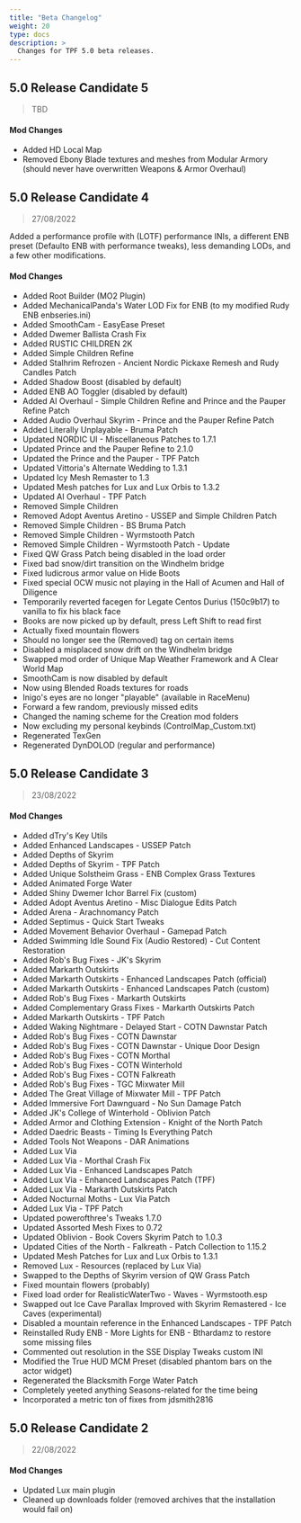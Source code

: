 ```yaml
---
title: "Beta Changelog"
weight: 20
type: docs
description: >
  Changes for TPF 5.0 beta releases.
---
```


## 5.0 Release Candidate 5

> TBD

#### Mod Changes

- Added HD Local Map
- Removed Ebony Blade textures and meshes from Modular Armory (should never have overwritten Weapons & Armor Overhaul)

## 5.0 Release Candidate 4

> 27/08/2022

Added a performance profile with (LOTF) performance INIs, a different ENB preset (Defaulto ENB with performance tweaks), less demanding LODs, and a few other modifications.

#### Mod Changes

- Added Root Builder (MO2 Plugin)
- Added MechanicalPanda's Water LOD Fix for ENB (to my modified Rudy ENB enbseries.ini)
- Added SmoothCam - EasyEase Preset
- Added Dwemer Ballista Crash Fix
- Added RUSTIC CHILDREN 2K
- Added Simple Children Refine
- Added Stalhrim Refrozen - Ancient Nordic Pickaxe Remesh and Rudy Candles Patch
- Added Shadow Boost (disabled by default)
- Added ENB AO Toggler (disabled by default)
- Added AI Overhaul - Simple Children Refine and Prince and the Pauper Refine Patch
- Added Audio Overhaul Skyrim - Prince and the Pauper Refine Patch
- Added Literally Unplayable - Bruma Patch
- Updated NORDIC UI - Miscellaneous Patches to 1.7.1
- Updated Prince and the Pauper Refine to 2.1.0
- Updated the Prince and the Pauper - TPF Patch
- Updated Vittoria's Alternate Wedding to 1.3.1
- Updated Icy Mesh Remaster to 1.3
- Updated Mesh patches for Lux and Lux Orbis to 1.3.2
- Updated AI Overhaul - TPF Patch
- Removed Simple Children
- Removed Adopt Aventus Aretino - USSEP and Simple Children Patch
- Removed Simple Children - BS Bruma Patch
- Removed Simple Children - Wyrmstooth Patch
- Removed Simple Children - Wyrmstooth Patch - Update
- Fixed QW Grass Patch being disabled in the load order
- Fixed bad snow/dirt transition on the Windhelm bridge
- Fixed ludicrous armor value on Hide Boots
- Fixed special OCW music not playing in the Hall of Acumen and Hall of Diligence
- Temporarily reverted facegen for Legate Centos Durius (150c9b17) to vanilla to fix his black face
- Books are now picked up by default, press Left Shift to read first
- Actually fixed mountain flowers
- Should no longer see the (Removed) tag on certain items
- Disabled a misplaced snow drift on the Windhelm bridge
- Swapped mod order of Unique Map Weather Framework and A Clear World Map
- SmoothCam is now disabled by default
- Now using Blended Roads textures for roads
- Inigo's eyes are no longer "playable" (available in RaceMenu)
- Forward a few random, previously missed edits
- Changed the naming scheme for the Creation mod folders
- Now excluding my personal keybinds (ControlMap_Custom.txt)
- Regenerated TexGen
- Regenerated DynDOLOD (regular and performance)

## 5.0 Release Candidate 3

> 23/08/2022

#### Mod Changes

- Added dTry's Key Utils
- Added Enhanced Landscapes - USSEP Patch
- Added Depths of Skyrim
- Added Depths of Skyrim - TPF Patch
- Added Unique Solstheim Grass - ENB Complex Grass Textures
- Added Animated Forge Water
- Added Shiny Dwemer Ichor Barrel Fix (custom)
- Added Adopt Aventus Aretino - Misc Dialogue Edits Patch
- Added Arena - Arachnomancy Patch
- Added Septimus - Quick Start Tweaks
- Added Movement Behavior Overhaul - Gamepad Patch
- Added Swimming Idle Sound Fix (Audio Restored) - Cut Content Restoration
- Added Rob's Bug Fixes - JK's Skyrim
- Added Markarth Outskirts
- Added Markarth Outskirts - Enhanced Landscapes Patch (official)
- Added Markarth Outskirts - Enhanced Landscapes Patch (custom)
- Added Rob's Bug Fixes - Markarth Outskirts
- Added Complementary Grass Fixes - Markarth Outskirts Patch
- Added Markarth Outskirts - TPF Patch
- Added Waking Nightmare - Delayed Start - COTN Dawnstar Patch
- Added Rob's Bug Fixes - COTN Dawnstar
- Added Rob's Bug Fixes - COTN Dawnstar - Unique Door Design
- Added Rob's Bug Fixes - COTN Morthal
- Added Rob's Bug Fixes - COTN Winterhold
- Added Rob's Bug Fixes - COTN Falkreath
- Added Rob's Bug Fixes - TGC Mixwater Mill
- Added The Great Village of Mixwater Mill - TPF Patch
- Added Immersive Fort Dawnguard - No Sun Damage Patch
- Added JK's College of Winterhold - Oblivion Patch
- Added Armor and Clothing Extension - Knight of the North Patch
- Added Daedric Beasts - Timing Is Everything Patch
- Added Tools Not Weapons - DAR Animations
- Added Lux Via
- Added Lux Via - Morthal Crash Fix
- Added Lux Via - Enhanced Landscapes Patch
- Added Lux Via - Enhanced Landscapes Patch (TPF)
- Added Lux Via - Markarth Outskirts Patch
- Added Nocturnal Moths - Lux Via Patch
- Added Lux Via - TPF Patch
- Updated powerofthree's Tweaks 1.7.0
- Updated Assorted Mesh Fixes to 0.72
- Updated Oblivion - Book Covers Skyrim Patch to 1.0.3
- Updated Cities of the North - Falkreath - Patch Collection to 1.15.2
- Updated Mesh Patches for Lux and Lux Orbis to 1.3.1
- Removed Lux - Resources (replaced by Lux Via)
- Swapped to the Depths of Skyrim version of QW Grass Patch
- Fixed mountain flowers (probably)
- Fixed load order for RealisticWaterTwo - Waves - Wyrmstooth.esp
- Swapped out Ice Cave Parallax Improved with Skyrim Remastered - Ice Caves (experimental)
- Disabled a mountain reference in the Enhanced Landscapes - TPF Patch
- Reinstalled Rudy ENB - More Lights for ENB - Bthardamz to restore some missing files
- Commented out resolution in the SSE Display Tweaks custom INI
- Modified the True HUD MCM Preset (disabled phantom bars on the actor widget)
- Regenerated the Blacksmith Forge Water Patch
- Completely yeeted anything Seasons-related for the time being
- Incorporated a metric ton of fixes from jdsmith2816

## 5.0 Release Candidate 2

> 22/08/2022

#### Mod Changes

- Updated Lux main plugin
- Cleaned up downloads folder (removed archives that the installation would fail on)